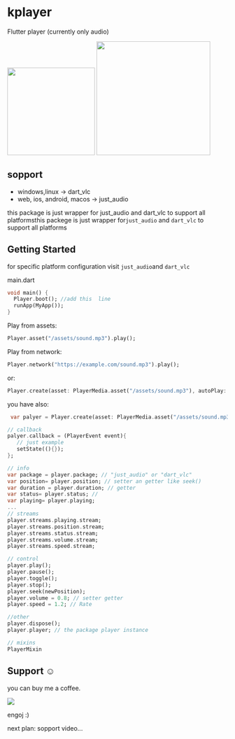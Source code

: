 # kplayer

Flutter player (currently only audio)

<img src="https://raw.githubusercontent.com/physia/kflutter/main/kplayer/kplayer/image/README/1629644624563.png" width='200'>
<img src="https://raw.githubusercontent.com/physia/kflutter/main/kplayer/kplayer/image/README/1629683134134.png" width='260'>

## sopport

- windows,linux -> dart_vlc
- web, ios, android, macos -> just_audio

this package is just wrapper for just_audio and dart_vlc to support all platformsthis packege is just wrapper for`just_audio` and `dart_vlc` to support all platforms

## Getting Started

for specific platform configuration visit `just_audio`and `dart_vlc`

main.dart

```dart
void main() {
  Player.boot(); //add this  line
  runApp(MyApp());
}
```

Play from assets:

```dart
Player.asset("/assets/sound.mp3").play();
```

Play from network:

```dart
Player.network("https://example.com/sound.mp3").play();
```

or:

```dart
Player.create(asset: PlayerMedia.asset("/assets/sound.mp3"), autoPlay: true, once: true).init();
```

you have also:

```dart
 var palyer = Player.create(asset: PlayerMedia.asset("/assets/sound.mp3"),autoPlay: true, once: true)..init();

// callback
palyer.callback = (PlayerEvent event){
   // just example
   setState((){});
};

// info
var package = player.package; // "just_audio" or "dart_vlc"
var position= player.position; // setter an getter like seek()
var duration = player.duration; // getter
var status= player.status; // 
var playing= player.playing;
...
// streams
player.streams.playing.stream;
player.streams.position.stream;
player.streams.status.stream;
player.streams.volume.stream;
player.streams.speed.stream;

// control
player.play();
player.pause();
player.toggle();
player.stop();
player.seek(newPosition);
player.volume = 0.8; // setter getter
player.speed = 1.2; // Rate

//other
player.dispose();
player.player; // the package player instance

// mixins
PlayerMixin

```

## Support ☺️

you can buy me a coffee.

<a href="https://www.buymeacoffee.com/mohamadlounnas"><img src="https://img.buymeacoffee.com/button-api/?text=Buy me a coffee&emoji=&slug=mohamadlounnas&button_colour=FFDD00&font_colour=000000&font_family=Cookie&outline_colour=000000&coffee_colour=ffffff"></a>

engoj :)

next plan: sopport video...
